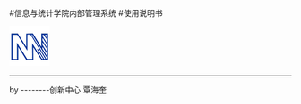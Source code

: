 #信息与统计学院内部管理系统
#使用说明书



<img src="/assets/logo.png" alt="创新中心"  />




----
<div class="div-author">
    by --------创新中心 覃海奎
</div>